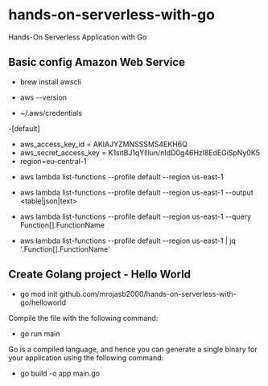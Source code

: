 # hands-on-serverless-with-go
Hands-On Serverless Application with Go

## Basic config Amazon Web Service
* brew install awscli

* aws --version

* ~/.aws/credentials

-[default]
- aws_access_key_id = AKIAJYZMNSSSMS4EKH6Q
- aws_secret_access_key = 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
- region=eu-central-1

* aws lambda list-functions --profile default --region us-east-1

* aws lambda list-functions --profile default --region us-east-1 --output <table|json|text>

* aws lambda list-functions --profile default --region us-east-1 --query Function[].FunctionName

* aws lambda list-functions --profile default --region us-east-1 | jq '.Function[].FunctionName'

## Create Golang project - Hello World

* go mod init github.com/mrojasb2000/hands-on-serverless-with-go/helloworld

Compile the file with the following command:

* go run main

Go is a compiled language, and hence you can generate a single binary for your application using the following command:

* go build -o app main.go